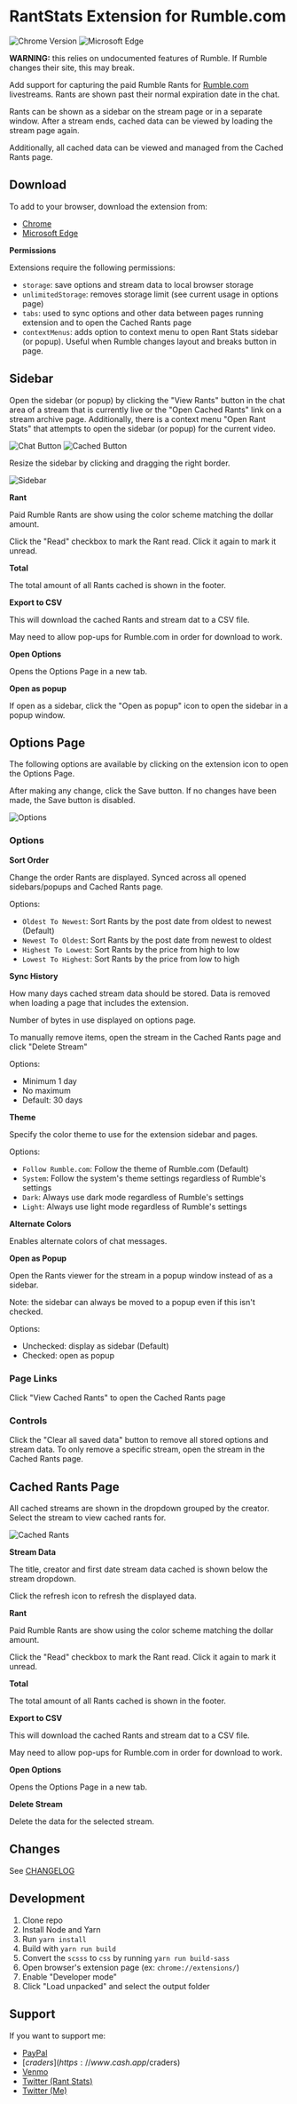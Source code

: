 # RantStats Extension for Rumble.com

![Chrome Version](https://img.shields.io/chrome-web-store/v/liahjgfmodjgeakahommamnmbjgicpmh?style=flat-square)
![Microsoft Edge](https://img.shields.io/badge/dynamic/json?label=microsoft%20edge%20add-on&query=%24.version&url=https%3A%2F%2Fmicrosoftedge.microsoft.com%2Faddons%2Fgetproductdetailsbycrxid%2Fdfhpfnfhllhmfmkcambimnafeklpgkdm&style=flat-square)

**WARNING:** this relies on undocumented features of Rumble. If Rumble changes their site, this may break.

Add support for capturing the paid Rumble Rants for [Rumble.com](https://rumble.com/) livestreams.
Rants are shown past their normal expiration date in the chat.

Rants can be shown as a sidebar on the stream page or in a separate window. After a stream ends, cached data can be
viewed by loading the stream page again.

Additionally, all cached data can be viewed and managed from the Cached Rants page.

## Download

To add to your browser, download the extension from:

-   [Chrome](https://chrome.google.com/webstore/detail/rantstats-extension-for-r/liahjgfmodjgeakahommamnmbjgicpmh)
-   [Microsoft Edge](https://microsoftedge.microsoft.com/addons/detail/dfhpfnfhllhmfmkcambimnafeklpgkdm)

**Permissions**

Extensions require the following permissions:

-   `storage`: save options and stream data to local browser storage
-   `unlimitedStorage`: removes storage limit (see current usage in options page)
-   `tabs`: used to sync options and other data between pages running extension and to open the Cached Rants page
-   `contextMenus`: adds option to context menu to open Rant Stats sidebar (or popup). Useful when Rumble changes layout and breaks button in page.

## Sidebar

Open the sidebar (or popup) by clicking the "View Rants" button in the chat area of a stream that is currently live or the "Open Cached Rants" link on a stream archive page. Additionally, there is a context menu "Open Rant Stats" that attempts to open the sidebar (or popup) for the current video.

![Chat Button](images/chat-small.png) ![Cached Button](images/cached-button.png)

Resize the sidebar by clicking and dragging the right border.

![Sidebar](images/page-small.png)

**Rant**

Paid Rumble Rants are show using the color scheme matching the dollar amount.

Click the "Read" checkbox to mark the Rant read. Click it again to mark it unread.

**Total**

The total amount of all Rants cached is shown in the footer.

**Export to CSV**

This will download the cached Rants and stream dat to a CSV file.

May need to allow pop-ups for Rumble.com in order for download to work.

**Open Options**

Opens the Options Page in a new tab.

**Open as popup**

If open as a sidebar, click the "Open as popup" icon to open the sidebar in a popup window.

## Options Page

The following options are available by clicking on the extension icon to open the Options Page.

After making any change, click the Save button. If no changes have been made, the Save button is disabled.

![Options](images/options-page.png)

### Options

**Sort Order**

Change the order Rants are displayed. Synced across all opened sidebars/popups and Cached Rants page.

Options:

-   `Oldest To Newest`: Sort Rants by the post date from oldest to newest (Default)
-   `Newest To Oldest`: Sort Rants by the post date from newest to oldest
-   `Highest To Lowest`: Sort Rants by the price from high to low
-   `Lowest To Highest`: Sort Rants by the price from low to high

**Sync History**

How many days cached stream data should be stored. Data is removed when loading a page that includes the extension.

Number of bytes in use displayed on options page.

To manually remove items, open the stream in the Cached Rants page and click "Delete Stream"

Options:

-   Minimum 1 day
-   No maximum
-   Default: 30 days

**Theme**

Specify the color theme to use for the extension sidebar and pages.

Options:

-   `Follow Rumble.com`: Follow the theme of Rumble.com (Default)
-   `System`: Follow the system's theme settings regardless of Rumble's settings
-   `Dark`: Always use dark mode regardless of Rumble's settings
-   `Light`: Always use light mode regardless of Rumble's settings

**Alternate Colors**

Enables alternate colors of chat messages.

**Open as Popup**

Open the Rants viewer for the stream in a popup window instead of as a sidebar.

Note: the sidebar can always be moved to a popup even if this isn't checked.

Options:

-   Unchecked: display as sidebar (Default)
-   Checked: open as popup

### Page Links

Click "View Cached Rants" to open the Cached Rants page

### Controls

Click the "Clear all saved data" button to remove all stored options and stream data.
To only remove a specific stream, open the stream in the Cached Rants page.

## Cached Rants Page

All cached streams are shown in the dropdown grouped by the creator. Select the stream to view cached rants for.

![Cached Rants](images/cached-rants-page.png)

**Stream Data**

The title, creator and first date stream data cached is shown below the stream dropdown.

Click the refresh icon to refresh the displayed data.

**Rant**

Paid Rumble Rants are show using the color scheme matching the dollar amount.

Click the "Read" checkbox to mark the Rant read. Click it again to mark it unread.

**Total**

The total amount of all Rants cached is shown in the footer.

**Export to CSV**

This will download the cached Rants and stream dat to a CSV file.

May need to allow pop-ups for Rumble.com in order for download to work.

**Open Options**

Opens the Options Page in a new tab.

**Delete Stream**

Delete the data for the selected stream.

## Changes

See [CHANGELOG](CHANGELOG.md)

## Development

1. Clone repo
2. Install Node and Yarn
3. Run `yarn install`
4. Build with `yarn run build`
5. Convert the `scsss` to `css` by running `yarn run build-sass`
6. Open browser's extension page (ex: `chrome://extensions/`)
7. Enable "Developer mode"
8. Click "Load unpacked" and select the output folder

## Support

If you want to support me:

-   [PayPal](https://www.paypal.me/stevencrader)
-   [$craders](https://www.cash.app/$craders)
-   [Venmo](https://venmo.com/code?user_id=467277291978752568&created=1654152122)
-   [Twitter (Rant Stats)](https://twitter.com/stevencrader)
-   [Twitter (Me)](https://twitter.com/rantstats_com)
